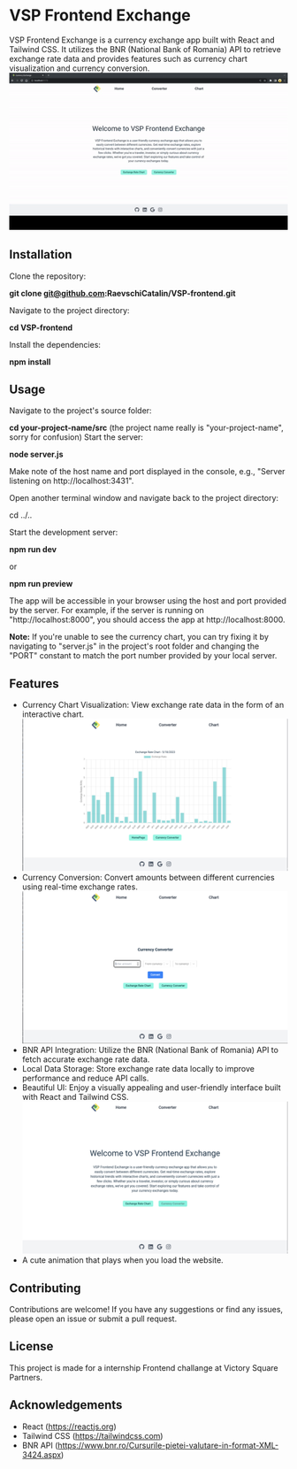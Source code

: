 # VSP Frontend Exchange

VSP Frontend Exchange is a currency exchange app built with React and Tailwind CSS. It utilizes the BNR (National Bank of Romania) API to retrieve exchange rate data and provides features such as currency chart visualization and currency conversion.
![Demo](./your-project-name/src/img/ezgif.com-video-to-gif.gif)


## Installation

Clone the repository:

**git clone git@github.com:RaevschiCatalin/VSP-frontend.git**

Navigate to the project directory:

**cd VSP-frontend**

Install the dependencies:

**npm install**

## Usage

Navigate to the project's source folder:

**cd your-project-name/src**
(the project name really is "your-project-name", sorry for confusion)
Start the server:

**node server.js**

Make note of the host name and port displayed in the console, e.g., "Server listening on http://localhost:3431".

Open another terminal window and navigate back to the project directory:

cd ../..

Start the development server:

**npm run dev**

or

**npm run preview**

The app will be accessible in your browser using the host and port provided by the server. For example, if the server is running on "http://localhost:8000", you should access the app at http://localhost:8000.

**Note:** If you're unable to see the currency chart, you can try fixing it by navigating to "server.js" in the project's root folder and changing the "PORT" constant to match the port number provided by your local server.
## Features

- Currency Chart Visualization: View exchange rate data in the form of an interactive chart.
![Screenshot](./your-project-name/src/img/chart_ss.png)
- Currency Conversion: Convert amounts between different currencies using real-time exchange rates.
![Screenshot](./your-project-name/src/img/converter.png)
- BNR API Integration: Utilize the BNR (National Bank of Romania) API to fetch accurate exchange rate data.
- Local Data Storage: Store exchange rate data locally to improve performance and reduce API calls.
- Beautiful UI: Enjoy a visually appealing and user-friendly interface built with React and Tailwind CSS.
![Screenshot](./your-project-name/src/img/mainpage_ss.png)
- A cute animation that plays when you load the website.



## Contributing

Contributions are welcome! If you have any suggestions or find any issues, please open an issue or submit a pull request.

## License

This project is made for a internship Frontend challange at Victory Square Partners.


## Acknowledgements

- React (https://reactjs.org)
- Tailwind CSS (https://tailwindcss.com)
- BNR API (https://www.bnr.ro/Cursurile-pietei-valutare-in-format-XML-3424.aspx)
